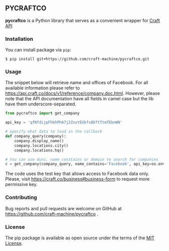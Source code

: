 ## PYCRAFTCO

**pycraftco** is a Python library that serves as a convenient wrapper for [Craft API](https://api.craft.co/docs/v1)

### Installation

You can install package via `pip`:

    $ pip install git+https://github.com/craft-machine/pycraftco.git


### Usage

The snippet below will retrieve name and offices of Facebook. For all available information
please refer to https://api.craft.co/docs/v1/reference/company.doc.html. However, please note
that the API documentation have all fields in camel case but the lib have them
underscore-separated.

```python
from pycraftco import get_company

api_key = 'qfNfdijpFhbhPhA7j2ZxvtEGkfv8DftTtmTEbnWN'

# specify what data to load in the callback
def company_query(company):
    company.display_name()
    company.locations.city()
    company.locations.hq()

# You can use duns, name_constains or domain to search for companies
c = get_company(company_query, name_contains='Facebook', api_key=os.environ['API_KEY'])
```

The code uses the test key that allows access to Facebook data only. Please, visit
https://craft.co/business#business-form to request more permissive key.

### Contributing

Bug reports and pull requests are welcome on GitHub at https://github.com/craft-machine/pycraftco .

### License

The pip package is available as open source under the terms of the [MIT License](https://opensource.org/licenses/MIT).
